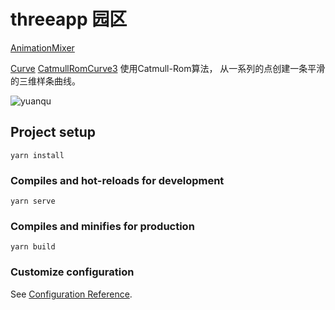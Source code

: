 # threeapp 园区

[AnimationMixer](https://threejs.org/docs/index.html?q=AnimationMixer#api/zh/animation/AnimationMixer)

[Curve](https://threejs.org/docs/index.html?q=curve#api/zh/extras/core/Curve)
[CatmullRomCurve3](https://threejs.org/docs/index.html?q=curve#api/zh/extras/curves/CatmullRomCurve3)
使用Catmull-Rom算法， 从一系列的点创建一条平滑的三维样条曲线。

![yuanqu](../assets/three_js/yuanqu.png)

## Project setup
```
yarn install
```

### Compiles and hot-reloads for development
```
yarn serve
```

### Compiles and minifies for production
```
yarn build
```

### Customize configuration
See [Configuration Reference](https://cli.vuejs.org/config/).
